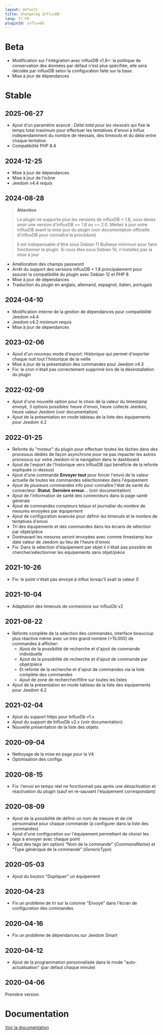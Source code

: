 ```yaml
---
layout: default
title: Changelog InfluxDB
lang: fr_FR
pluginId: influxdb
---
```


# Beta

- Modification sur l'intégration avec influxDB v1.8+: la politique de conservation des données par défaut n'est plus spécifiée, elle sera décidée par influxDB selon la configuration faite sur la base.
- Mise à jour de dépendances

# Stable

## 2025-06-27

- Ajout d'un paramètre avancé : *Délai total pour les réessais* qui fixe le temps total maximum pour effectuer les tentatives d'envoi à Influx indépendamment du nombre de réessais, des timeouts et du délai entre chaque tentative.
- Compatibilité PHP 8.4

## 2024-12-25

- Mise à jour de dépendances
- Mise à jour de l'icône
- Jeedom v4.4 requis

## 2024-08-28

> **Attention**
>
> Le plugin ne supporte plus les versions de influxDB < 1.8, vous devez avoir une version d'influxDB >= 1.8 ou >= 2.0. Mettez à jour votre influxDB avant la mise jour du plugin (voir documentation officielle d'influxDB pour connaître la procédure)
>
> Il est indispensable d'être sous Debian 11 Bullseye minimum pour faire fonctionner le plugin. Si vous êtes sous Debian 10, n'installez pas la mise à jour

- Amélioration des champs password
- Arrêt du support des versions influxDB < 1.8 principalement pour assurer la compatibilité du plugin avec Debian 12 et PHP 8
- Mise à jour de dépendances
- Traduction du plugin en anglais, allemand, espagnol, italien, portugais

## 2024-04-10

- Modification interne de la gestion de dépendances pour compatibilité Jeedom v4.4
- Jeedom v4.2 minimum requis
- Mise à jour de dépendances

## 2023-02-06

- Ajout d'un nouveau mode d'export: *Historique* qui permet d'exporter chaque nuit tout l'historique de la veille
- Mise à jour de la présentation des commandes pour Jeedom v4.3
- Fix: le cron n'était pas correctement supprimé lors de la désinstallation du plugin

## 2022-02-09

- Ajout d'une nouvelle option pour le choix de la valeur du timestamp envoyé, 3 options possibles: heure d'envoi, heure collecte Jeedom, heure valeur Jeedom (voir documentation)
- Ajout de la présentation en mode tableau de la liste des équipements pour Jeedom 4.2

## 2022-01-25

- Refonte du "moteur" du plugin pour effectuer toutes les tâches dans des processus dédiés de façon asynchrone pour ne pas impacter les autres processus sur votre Jeedom ni la navigation dans le dashboard
- Ajout de l'export de l'historique vers InfluxDB (qui bénéficie de la refonte expliquée ci-dessus)
- Ajout d'une commande **Envoyer tout** pour forcer l'envoi de la valeur actuelle de toutes les commandes sélectionnées dans l'équipement
- Ajout de plusieurs commandes info pour connaître l'état de santé du connecteur: **Statut**, **Dernière erreur**... (voir documentation)
- Ajout de l'information de santé des connecteurs dans la page santé générale
- Ajout de commandes compteurs totaux et journalier du nombre de mesures envoyées par équipement
- Ajout de configuration avancée pour définir les timeouts et le nombre de tentatives d'envoi
- Tri des équipements et des commandes dans les écrans de sélection par objet/pièce
- Dorénavant les mesures seront envoyées avec comme timestamp leur date valeur de Jeedom au lieu de l'heure d'envoi
- Fix: Dans la sélection d'équipement par objet il n'était pas possible de chercher/sélectionner les équipements sans objet/pièce

## 2021-10-26

- Fix: le point n'était pas envoyé à influx lorsqu'il avait la valeur *0*

## 2021-10-04

- Adaptation des timeouts de connexions sur influxDb v2

## 2021-08-22

- Refonte complète de la sélection des commandes, interface beaucoup plus réactive même avec un très grand nombre (+15.000) de commandes à afficher:
  - Ajout de la possibilité de recherche et d'ajout de commande individuelle
  - Ajout de la possibilité de recherche et d'ajout de commande par objet/pièce
  - Et refonte de la recherche et d'ajout de commandes via la liste complète des commandes
  - Ajout de zone de rechercher/filtre sur toutes les listes
- Ajout de la présentation en mode tableau de la liste des équipements pour Jeedom 4.2

## 2021-02-04

- Ajout du support https pour InfluxDb v1.x
- Ajout du support de InfluxDb v2.x (voir documentation)
- Nouvelle présentation de la liste des objets

## 2020-09-04

- Nettoyage de la mise en page pour la V4
- Optimisation des configs

## 2020-08-15

- Fix: l'envoi en temps réel ne fonctionnait pas après une désactivation et réactivation du plugin (sauf en re-sauvant l'équipement correspondant)

## 2020-08-09

- Ajout de la possibilité de définir un nom de mesure et de clé personnalisé pour chaque commande (à configurer dans la liste des commandes)
- Ajout d'une configuration sur l'équipement permettant de choisir les tags à envoyer avec chaque point
- Ajout des tags (en option) "Nom de la commande" (*CommandName*) et "Type générique de la commande" (*GenericType*)

## 2020-05-03

- Ajout du bouton "Dupliquer" un équipement

## 2020-04-23

- Fix un problème de tri sur la colonne "Envoyé" dans l'écran de configuration des commandes

## 2020-04-16

- Fix un problème de dépendances sur Jeedom Smart

## 2020-04-12

- Ajout de la programmation personnalisée dans le mode "auto-actualisation" (par défaut chaque minute)

## 2020-04-06

Première version

# Documentation

[Voir la documentation]({{site.baseurl}}/{{page.pluginId}}/{{page.lang}})
